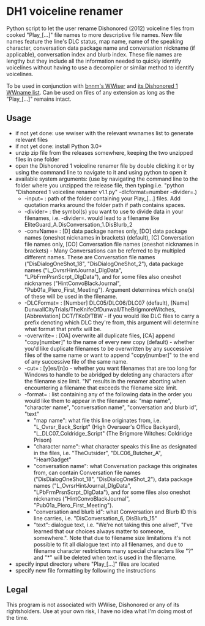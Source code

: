 # DH1 voiceline renamer

Python script to let the user rename Dishonored (2012) voiceline files from cooked "Play_[...]" file names to more descriptive file names. New file names feature the line's DLC status, map name, name of the speaking character, conversation data package name and conversation nickname (if applicable), conversation index and blurb index. These file names are lengthy but they include all the information needed to quickly identify voicelines without having to use a decompiler or similar method to identify voicelines.

To be used in conjunction with [bnnm's WWiser](https://github.com/bnnm/wwiser) and [its Dishonored 1 WWname list](https://github.com/bnnm/wwiser-utils/tree/master/wwnames). Can be used on files of any extension as long as the "Play_[...]" remains intact.

## Usage
- if not yet done: use wwiser with the relevant wwnames list to generate relevant files
- if not yet done: install Python 3.0+
- unzip zip file from the releases somewhere, keeping the two unzipped files in one folder
- open the Dishonored 1 voiceline renamer file by double clicking it or by using the command line to navigate to it and using python to open it
- available system arguments: (use by navigating the command line to the folder where you unzipped the release file, then typing i.e. "python "Dishonored 1 voiceline renamer v1.1.py" -dlcformat=number -divider=.)
  - -input= : path of the folder containing your Play_[...] files. Add quotation marks around the folder path if path contains spaces.
  - -divider= : the symbol(s) you want to use to divide data in your filenames, i.e. -divider=. would lead to a filename like EliteGuard_A.DisConversation_1.DisBlurb_2
  - -convName= : [D] data package names only, [DO] data package names (oneshot nicknames in brackets) (default), [C] Conversation file names only, [CO] Conversation file names (oneshot nicknames in brackets) - Many Conversations can be referred to by multipled different names. These are Conversation file names ("DisDialogOneShot_18", "DisDialogOneShot_2"), data package names ("L_OvrsrHintJournal_DlgData", "LPbFrmPrsnScrpt_DlgData"), and for some files also oneshot nicknames ("HintConvoBlackJournal", "Pub01a_Piero_First_Meeting"). Argument determines which one(s) of these will be used in the filename.
  - -DLCFormat= : [Number] DLC05/DLC06/DLC07 (default), [Name] DunwallCityTrials/TheKnifeOfDunwall/TheBrigmoreWitches, [Abbreviation] DCT/TKoD/TBW - if you would like DLC files to carry a prefix denoting which DLC they're from, this argument will determine what format that prefix will be.
  - -overwrite= : [OA] overwrite all duplicate files, [CA] append "copy[number]" to the name of every new copy (default) - whether you'd like duplicate filenames to be overwritten by any successive files of the same name or want to append "copy[number]" to the end of any successive file of the same name.
  - -cut= : [y]es/[n]o - whether you want filenames that are too long for Windows to handle to be abridged by deleting any characters after the filename size limit. "N" results in the renamer aborting when encountering a filename that exceeds the filename size limit.
  - -format= : list containing any of the following data in the order you would like them to appear in the filename as: "map name", "character name", "conversation name", "conversation and blurb id", "text"
    - "map name": what file this line originates from, i.e. "L_Ovrsr_Back_Script" (High Overseer's Office Backyard), "L_DLC07_Coldridge_Script" (The Brigmore Witches: Coldridge Prison)
    - "character name": what character speaks this line as designated in the files, i.e. "TheOutsider", "DLC06_Butcher_A", "HeartGadget"
    - "conversation name": what Conversation package this originates from, can contain Conversation file names ("DisDialogOneShot_18", "DisDialogOneShot_2"), data package names ("L_OvrsrHintJournal_DlgData", "LPbFrmPrsnScrpt_DlgData"), and for some files also oneshot nicknames ("HintConvoBlackJournal", "Pub01a_Piero_First_Meeting").
    - "conversation and blurb id": what Conversation and Blurb ID this line carries, i.e. "DisConversation_6, DisBlurb_15"
    - "text": dialogue text, i.e. "We're not taking this one alive!", "I've learned that our choices always matter to someone, somewhere.". Note that due to filename size limitations it's not possible to fit all dialogue text into all filenames, and due to filename character restrictions many special characters like "?" and "*" will be deleted when text is used in the filename.
- specify input directory where "Play_[...]" files are located
- specify new file formatting by following the instructions


## Legal
This program is not associated with WWise, Dishonored or any of its rightsholders. Use at your own risk, I have no idea what I'm doing most of the time.
